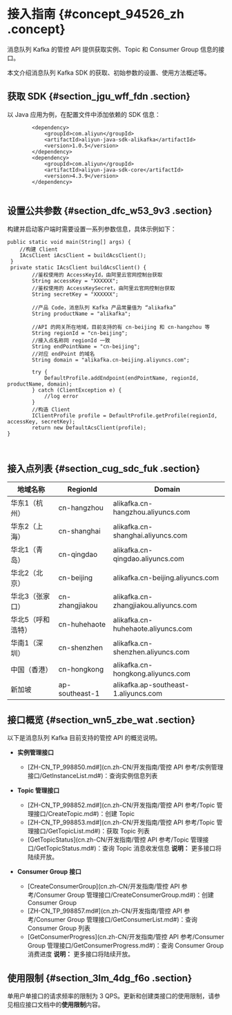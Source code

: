 # 接入指南 {#concept_94526_zh .concept}

消息队列 Kafka 的管控 API 提供获取实例、Topic 和 Consumer Group 信息的接口。

本文介绍消息队列 Kafka SDK 的获取、初始参数的设置、使用方法概述等。

## 获取 SDK {#section_jgu_wff_fdn .section}

以 Java 应用为例，在配置文件中添加依赖的 SDK 信息：

``` {#codeblock_v3y_6s9_d6h}
        <dependency>
            <groupId>com.aliyun</groupId>
            <artifactId>aliyun-java-sdk-alikafka</artifactId>
            <version>1.0.5</version>
        </dependency>
        <dependency>
            <groupId>com.aliyun</groupId>
            <artifactId>aliyun-java-sdk-core</artifactId>
            <version>4.3.9</version>
        </dependency>
			
```

## 设置公共参数 {#section_dfc_w53_9v3 .section}

构建并启动客户端时需要设置一系列参数信息，具体示例如下：

``` {#codeblock_6y1_izv_46m}
public static void main(String[] args) {
    //构建 Client
    IAcsClient iAcsClient = buildAcsClient();
 }
 private static IAcsClient buildAcsClient() {
        //鉴权使用的 AccessKeyId，由阿里云官网控制台获取
        String accessKey = "XXXXXX";
        //鉴权使用的 AccessKeySecret，由阿里云官网控制台获取
        String secretKey = "XXXXXX";

        //产品 Code，消息队列 Kafka 产品常量值为 “alikafka”
        String productName = "alikafka";

        //API 的网关所在地域，目前支持的有 cn-beijing 和 cn-hangzhou 等
        String regionId = "cn-beijing";
        //接入点名称同 regionId 一致
        String endPointName = "cn-beijing";
        //对应 endPoint 的域名
        String domain = "alikafka.cn-beijing.aliyuncs.com";

        try {
            DefaultProfile.addEndpoint(endPointName, regionId, productName, domain);
        } catch (ClientException e) {
            //log error
        }
        //构造 Client
        IClientProfile profile = DefaultProfile.getProfile(regionId, accessKey, secretKey);
        return new DefaultAcsClient(profile);
}

			
```

## 接入点列表 {#section_cug_sdc_fuk .section}

|地域名称|RegionId|Domain|
|----|--------|------|
|华东1（杭州）|cn-hangzhou|alikafka.cn-hangzhou.aliyuncs.com|
|华东2（上海）|cn-shanghai|alikafka.cn-shanghai.aliyuncs.com|
|华北1（青岛）|cn-qingdao|alikafka.cn-qingdao.aliyuncs.com|
|华北2（北京）|cn-beijing|alikafka.cn-beijing.aliyuncs.com|
|华北3（张家口）|cn-zhangjiakou|alikafka.cn-zhangjiakou.aliyuncs.com|
|华北5（呼和浩特）|cn-huhehaote|alikafka.cn-huhehaote.aliyuncs.com|
|华南1（深圳）|cn-shenzhen|alikafka.cn-shenzhen.aliyuncs.com|
|中国（香港）|cn-hongkong|alikafka.cn-hongkong.aliyuncs.com|
|新加坡|ap-southeast-1|alikafka.ap-southeast-1.aliyuncs.com|

## 接口概览 {#section_wn5_zbe_wat .section}

以下是消息队列 Kafka 目前支持的管控 API 的概览说明。

-   **实例管理接口** 
    -   [ZH-CN\_TP\_998850.md\#](cn.zh-CN/开发指南/管控 API 参考/实例管理接口/GetInstanceList.md#)：查询实例信息列表
-   **Topic 管理接口** 

    -   [ZH-CN\_TP\_998852.md\#](cn.zh-CN/开发指南/管控 API 参考/Topic 管理接口/CreateTopic.md#)：创建 Topic
    -   [ZH-CN\_TP\_998853.md\#](cn.zh-CN/开发指南/管控 API 参考/Topic 管理接口/GetTopicList.md#)：获取 Topic 列表
    -   [GetTopicStatus](cn.zh-CN/开发指南/管控 API 参考/Topic 管理接口/GetTopicStatus.md#)：查询 Topic 消息收发信息
    **说明：** 更多接口将陆续开放。

-   **Consumer Group 接口** 

    -   [CreateConsumerGroup](cn.zh-CN/开发指南/管控 API 参考/Consumer Group 管理接口/CreateConsumerGroup.md#)：创建 Consumer Group
    -   [ZH-CN\_TP\_998857.md\#](cn.zh-CN/开发指南/管控 API 参考/Consumer Group 管理接口/GetConsumerList.md#)：查询 Consumer Group 列表
    -   [GetConsumerProgress](cn.zh-CN/开发指南/管控 API 参考/Consumer Group 管理接口/GetConsumerProgress.md#)：查询 Consumer Group 消费进度
    **说明：** 更多接口将陆续开放。


## 使用限制 {#section_3lm_4dg_f6o .section}

单用户单接口的请求频率的限制为 3 QPS。更新和创建类接口的使用限制，请参见相应接口文档中的**使用限制**内容。

